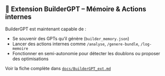 ## 🧠 Extension BuilderGPT – Mémoire & Actions internes

BuilderGPT est maintenant capable de :

- Se souvenir des GPTs qu’il génère (`builder_memory.json`)
- Lancer des actions internes comme `/analyse`, `/genere-bundle`, `/log-memoire`
- Fonctionner en semi-autonomie pour détecter les doublons ou proposer des optimisations

Voir la fiche complète dans [`docs/BuilderGPT_ext.md`](./docs/BuilderGPT_ext.md)
